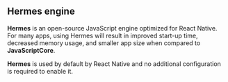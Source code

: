 <!-- https://reactnative.dev/docs/hermes --> 

## Hermes engine

**Hermes** is an open-source JavaScript engine optimized for React Native. For many apps, using Hermes will result in improved start-up time, decreased memory usage, and smaller app size when compared to **JavaScriptCore**. 

**Hermes** is used by default by React Native and no additional configuration is required to enable it.
